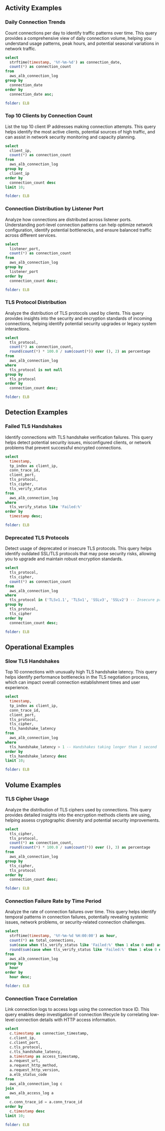 ## Activity Examples

### Daily Connection Trends
Count connections per day to identify traffic patterns over time. This query provides a comprehensive view of daily connection volume, helping you understand usage patterns, peak hours, and potential seasonal variations in network traffic.

```sql
select
  strftime(timestamp, '%Y-%m-%d') as connection_date,
  count(*) as connection_count
from
  aws_alb_connection_log
group by
  connection_date
order by
  connection_date asc;
```

```yaml
folder: ELB
```

### Top 10 Clients by Connection Count
List the top 10 client IP addresses making connection attempts. This query helps identify the most active clients, potential sources of high traffic, and can assist in network security monitoring and capacity planning.

```sql
select
  client_ip,
  count(*) as connection_count
from
  aws_alb_connection_log
group by
  client_ip
order by
  connection_count desc
limit 10;
```

```yaml
folder: ELB
```

### Connection Distribution by Listener Port
Analyze how connections are distributed across listener ports. Understanding port-level connection patterns can help optimize network configuration, identify potential bottlenecks, and ensure balanced traffic across different services.

```sql
select
  listener_port,
  count(*) as connection_count
from
  aws_alb_connection_log
group by
  listener_port
order by
  connection_count desc;
```

```yaml
folder: ELB
```

### TLS Protocol Distribution
Analyze the distribution of TLS protocols used by clients. This query provides insights into the security and encryption standards of incoming connections, helping identify potential security upgrades or legacy system interactions.

```sql
select
  tls_protocol,
  count(*) as connection_count,
  round(count(*) * 100.0 / sum(count(*)) over (), 2) as percentage
from
  aws_alb_connection_log
where
  tls_protocol is not null
group by
  tls_protocol
order by
  connection_count desc;
```

```yaml
folder: ELB
```

## Detection Examples

### Failed TLS Handshakes
Identify connections with TLS handshake verification failures. This query helps detect potential security issues, misconfigured clients, or network problems that prevent successful encrypted connections.

```sql
select
  timestamp,
  tp_index as client_ip,
  conn_trace_id,
  client_port,
  tls_protocol,
  tls_cipher,
  tls_verify_status
from
  aws_alb_connection_log
where
  tls_verify_status like 'Failed:%'
order by
  timestamp desc;
```

```yaml
folder: ELB
```

### Deprecated TLS Protocols
Detect usage of deprecated or insecure TLS protocols. This query helps identify outdated SSL/TLS protocols that may pose security risks, allowing you to upgrade and maintain robust encryption standards.

```sql
select
  tls_protocol,
  tls_cipher,
  count(*) as connection_count
from
  aws_alb_connection_log
where
  tls_protocol in ('TLSv1.1', 'TLSv1', 'SSLv3', 'SSLv2') -- Insecure protocols
group by
  tls_protocol,
  tls_cipher
order by
  connection_count desc;
```

```yaml
folder: ELB
```

## Operational Examples

### Slow TLS Handshakes
Top 10 connections with unusually high TLS handshake latency. This query helps identify performance bottlenecks in the TLS negotiation process, which can impact overall connection establishment times and user experience.

```sql
select
  timestamp,
  tp_index as client_ip,
  conn_trace_id,
  client_port,
  tls_protocol,
  tls_cipher,
  tls_handshake_latency
from
  aws_alb_connection_log
where
  tls_handshake_latency > 1 -- Handshakes taking longer than 1 second
order by
  tls_handshake_latency desc
limit 10;
```

```yaml
folder: ELB
```

## Volume Examples

### TLS Cipher Usage
Analyze the distribution of TLS ciphers used by connections. This query provides detailed insights into the encryption methods clients are using, helping assess cryptographic diversity and potential security improvements.

```sql
select
  tls_cipher,
  tls_protocol,
  count(*) as connection_count,
  round(count(*) * 100.0 / sum(count(*)) over (), 3) as percentage
from
  aws_alb_connection_log
group by
  tls_cipher,
  tls_protocol
order by
  connection_count desc;
```

```yaml
folder: ELB
```

### Connection Failure Rate by Time Period
Analyze the rate of connection failures over time. This query helps identify temporal patterns in connection failures, potentially revealing systemic issues, network problems, or security-related connection challenges.

```sql
select
  strftime(timestamp, '%Y-%m-%d %H:00:00') as hour,
  count(*) as total_connections,
  sum(case when tls_verify_status like 'Failed:%' then 1 else 0 end) as failed_connections,
  round(sum(case when tls_verify_status like 'Failed:%' then 1 else 0 end) * 100.0 / count(*), 2) as failure_rate
from
  aws_alb_connection_log
group by
  hour
order by
  hour desc;
```

```yaml
folder: ELB
```

### Connection Trace Correlation
Link connection logs to access logs using the connection trace ID. This query enables deep investigation of connection lifecycle by correlating low-level connection details with HTTP access information.

```sql
select
  c.timestamp as connection_timestamp,
  c.client_ip,
  c.client_port,
  c.tls_protocol,
  c.tls_handshake_latency,
  a.timestamp as access_timestamp,
  a.request_url,
  a.request_http_method,
  a.request_http_version,
  a.elb_status_code
from
  aws_alb_connection_log c
join
  aws_alb_access_log a
on
  c.conn_trace_id = a.conn_trace_id
order by
  c.timestamp desc
limit 10;
```

```yaml
folder: ELB
```